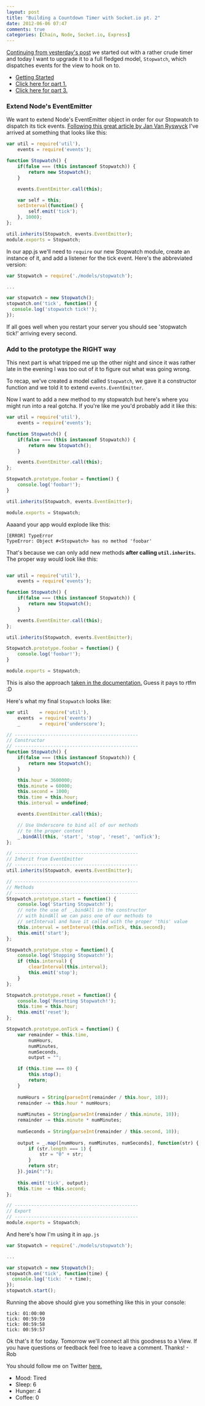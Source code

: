 ```yaml
---
layout: post
title: "Building a Countdown Timer with Socket.io pt. 2"
date: 2012-06-06 07:47
comments: true
categories: [Chain, Node, Socket.io, Express]
---
```


[Continuing from yesterday's post](http://robdodson.me/blog/2012/06/05/building-a-countdown-timer-with-socket-dot-io/) we started out with a rather crude timer and today I want to upgrade it to a full fledged model, `Stopwatch`, which dispatches events for the view to hook on to. 

<!--more-->

- [Getting Started](http://robdodson.me/blog/2012/06/04/deploying-your-first-node-dot-js-and-socket-dot-io-app-to-heroku/)
- [Click here for part 1.](http://robdodson.me/blog/2012/06/05/building-a-countdown-timer-with-socket-dot-io/)
- [Click here for part 3.](http://robdodson.me/blog/2012/06/07/building-a-countdown-timer-with-socket-dot-io-pt-3/)

### Extend Node's EventEmitter

We want to extend Node's EventEmitter object in order for our Stopwatch to dispatch its tick events. [Following this great article by Jan Van Ryswyck](http://elegantcode.com/2011/02/21/taking-baby-steps-with-node-js-implementing-events/) I've arrived at something that looks like this:

``` js models/stopwatch.js
var util = require('util'),
    events = require('events');

function Stopwatch() {
    if(false === (this instanceof Stopwatch)) {
        return new Stopwatch();
    }

    events.EventEmitter.call(this);

    var self = this;
    setInterval(function() {
        self.emit('tick');
    }, 1000);
};

util.inherits(Stopwatch, events.EventEmitter);
module.exports = Stopwatch;
```

In our app.js we'll need to `require` our new Stopwatch module, create an instance of it, and add a listener for the tick event. Here's the abbreviated version:

``` js app.js
var Stopwatch = require('./models/stopwatch');

...

var stopwatch = new Stopwatch();
stopwatch.on('tick', function() {
  console.log('stopwatch tick!');
});
```
If all goes well when you restart your server you should see 'stopwatch tick!' arriving every second.

### Add to the prototype the RIGHT way

This next part is what tripped me up the other night and since it was rather late in the evening I was too out of it to figure out what was going wrong.

To recap, we've created a model called `Stopwatch`, we gave it a constructor function and we told it to extend `events.EventEmitter`. 

Now I want to add a new method to my stopwatch but here's where you might run into a real gotcha. If you're like me you'd probably add it like this:

``` js models/stopwatch.js
var util = require('util'),
    events = require('events');

function Stopwatch() {
    if(false === (this instanceof Stopwatch)) {
        return new Stopwatch();
    }

    events.EventEmitter.call(this);
};

Stopwatch.prototype.foobar = function() {
    console.log('foobar!');
}

util.inherits(Stopwatch, events.EventEmitter);

module.exports = Stopwatch;
```

Aaaand your app would explode like this:

```
[ERROR] TypeError
TypeError: Object #<Stopwatch> has no method 'foobar'
```

That's because we can only add new methods **after calling `util.inherits`.** The proper way would look like this:

``` js models/stopwatch.js

var util = require('util'),
    events = require('events');

function Stopwatch() {
    if(false === (this instanceof Stopwatch)) {
        return new Stopwatch();
    }

    events.EventEmitter.call(this);
};

util.inherits(Stopwatch, events.EventEmitter);

Stopwatch.prototype.foobar = function() {
    console.log('foobar!');
}

module.exports = Stopwatch;

```

This is also the approach [taken in the documentation.](http://nodejs.org/api/util.html#util_util_inherits_constructor_superconstructor) Guess it pays to rtfm :D

Here's what my final `Stopwatch` looks like:

``` js models/stopwatch.js
var util    = require('util'),
    events  = require('events')
    _       = require('underscore');

// ---------------------------------------------
// Constructor
// ---------------------------------------------
function Stopwatch() {
    if(false === (this instanceof Stopwatch)) {
        return new Stopwatch();
    }

    this.hour = 3600000;
    this.minute = 60000;
    this.second = 1000;
    this.time = this.hour;
    this.interval = undefined;

    events.EventEmitter.call(this);

    // Use Underscore to bind all of our methods
    // to the proper context
    _.bindAll(this, 'start', 'stop', 'reset', 'onTick');
};

// ---------------------------------------------
// Inherit from EventEmitter
// ---------------------------------------------
util.inherits(Stopwatch, events.EventEmitter);

// ---------------------------------------------
// Methods
// ---------------------------------------------
Stopwatch.prototype.start = function() {
    console.log('Starting Stopwatch!');
    // note the use of _.bindAll in the constructor
    // with bindAll we can pass one of our methods to
    // setInterval and have it called with the proper 'this' value
    this.interval = setInterval(this.onTick, this.second);
    this.emit('start');
};

Stopwatch.prototype.stop = function() {
    console.log('Stopping Stopwatch!');
    if (this.interval) {
        clearInterval(this.interval);
        this.emit('stop');
    }
};

Stopwatch.prototype.reset = function() {
    console.log('Resetting Stopwatch!');
    this.time = this.hour;
    this.emit('reset');
};

Stopwatch.prototype.onTick = function() {
    var remainder = this.time,
        numHours,
        numMinutes,
        numSeconds,
        output = "";

    if (this.time === 0) {
        this.stop();
        return;
    }
    
    numHours = String(parseInt(remainder / this.hour, 10));
    remainder -= this.hour * numHours;
    
    numMinutes = String(parseInt(remainder / this.minute, 10));
    remainder -= this.minute * numMinutes;
    
    numSeconds = String(parseInt(remainder / this.second, 10));
    
    output = _.map([numHours, numMinutes, numSeconds], function(str) {
        if (str.length === 1) {
            str = "0" + str;
        }
        return str;
    }).join(":");
    
    this.emit('tick', output);
    this.time -= this.second;
};

// ---------------------------------------------
// Export
// ---------------------------------------------
module.exports = Stopwatch;
```

And here's how I'm using it in `app.js`

``` js app.js
var Stopwatch = require('./models/stopwatch');

...

var stopwatch = new Stopwatch();
stopwatch.on('tick', function(time) {
  console.log('tick: ' + time);
});
stopwatch.start();
```

Running the above should give you something like this in your console:

```
tick: 01:00:00
tick: 00:59:59
tick: 00:59:58
tick: 00:59:57
```

Ok that's it for today. Tomorrow we'll connect all this goodness to a View. If you have questions or feedback feel free to leave a comment. Thanks! - Rob

You should follow me on Twitter [here.](http://twitter.com/rob_dodson)

<ul class="personal-stats">
    <li>Mood: Tired</li>
    <li>Sleep: 6</li>
    <li>Hunger: 4</li>
    <li>Coffee: 0</li>
</ul>
